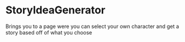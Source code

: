 # StoryIdeaGenerator
Brings you to a page were you can select your own character and get a story based off of what you choose
